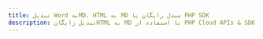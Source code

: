 ---title: تبدیل Word بهMD، HTML به MD مبدل رایگان یا PHP SDKdescription: تبدیل رایگانHTML به MD با استفاده از PHP Cloud APIs & SDK. همچنین اسناد Microsoft Word و OpenOffice را در Cloud ایجاد، ویرایش و رندر کنید.---